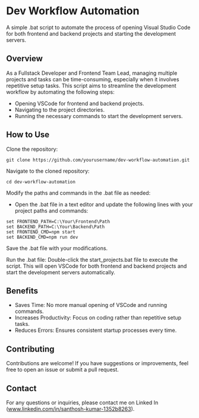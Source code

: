 # Dev Workflow Automation

A simple .bat script to automate the process of opening Visual Studio Code for both frontend and backend projects and starting the development servers.

## Overview

As a Fullstack Developer and Frontend Team Lead, managing multiple projects and tasks can be time-consuming, especially when it involves repetitive setup tasks. This script aims to streamline the development workflow by automating the following steps:

- Opening VSCode for frontend and backend projects.
- Navigating to the project directories.
- Running the necessary commands to start the development servers.

## How to Use

Clone the repository:

```batch
git clone https://github.com/yourusername/dev-workflow-automation.git
```


Navigate to the cloned repository:
```batch
cd dev-workflow-automation
```

Modify the paths and commands in the .bat file as needed:
- Open the .bat file in a text editor and update the following lines with your project paths and commands:
```batch
set FRONTEND_PATH=C:\Your\Frontend\Path
set BACKEND_PATH=C:\Your\Backend\Path
set FRONTEND_CMD=npm start
set BACKEND_CMD=npm run dev
```
Save the .bat file with your modifications.

Run the .bat file:
Double-click the start_projects.bat file to execute the script. This will open VSCode for both frontend and backend projects and start the development servers automatically.

## Benefits
- Saves Time: No more manual opening of VSCode and running commands.
- Increases Productivity: Focus on coding rather than repetitive setup tasks.
- Reduces Errors: Ensures consistent startup processes every time.

## Contributing
Contributions are welcome! If you have suggestions or improvements, feel free to open an issue or submit a pull request.


## Contact
For any questions or inquiries, please contact me on Linked In (www.linkedin.com/in/santhosh-kumar-1352b8263).
